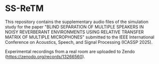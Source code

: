 # SS-ReTM 

This repository contains the supplementary audio files of the simulation study for the paper "BLIND SEPARATION OF MULTIPLE SPEAKERS IN NOISY REVERBERANT
ENVIRONMENTS USING RELATIVE TRANSFER MATRIX OF MULTIPLE MICROPHONES" submitted to the IEEE International Conference on Acoustics, Speech, and Signal Processing (ICASSP 2025).

Experimental recordings from a real room are uploaded to Zendo (https://zenodo.org/records/13266560).
